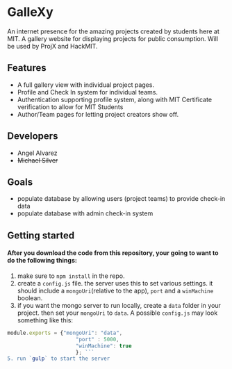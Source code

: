 # GalleXy
An internet presence for the amazing projects created by students here at MIT. A gallery website for displaying projects for public consumption. Will be used by ProjX and HackMIT.

## Features
  * A full gallery view with individual project pages.
  * Profile and Check In system for individual teams.
  * Authentication supporting profile system, along with MIT Certificate verification to allow for MIT Students
  * Author/Team pages for letting project creators show off.

## Developers
  * Angel Alvarez
  * ~~Michael Silver~~

## Goals
  * populate database by allowing users (project teams) to provide check-in data
  * populate database with admin check-in system

## Getting started
#### After you download the code from this repository, your going to want to do the following things:
  1. make sure to `npm install` in the repo.
  2. create a `config.js` file. the server uses this to set various settings. it should include a `mongoUri`(relative to the app), `port` and a `winMachine` boolean.
  3. if you want the mongo server to run locally, create a `data` folder in your project. then set your `mongoUri` to `data`. A possible `config.js` may look something like this:
  ```javascript
  module.exports = {"mongoUri": "data",
                        "port" : 5000,
                        "winMachine": true
                        }; ```
  5. run `gulp` to start the server
